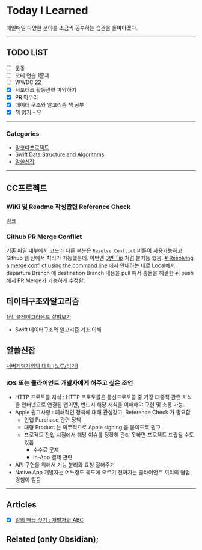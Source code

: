 
# Today I Learned
매일매일 다양한 분야를 조금씩 공부하는 습관을 들여야겠다.

---

## TODO LIST
- [ ] 운동 
- [ ] 코테 연습 1문제
- [ ] WWDC 22 
- [x] 서포터즈 활동관련 파악하기
- [x] PR 마무리
- [x] 데이터 구조와 알고리즘 책 공부
- [x] 책 읽기 - 유 

---

### Categories
- [말코다프로젝트](#CC프로젝트)
- [Swift Data Structure and Algorithms](#데이터구조와알고리즘)
- [알쓸신잡](#알쓸신잡)


---

## CC프로젝트
### WiKi 및 Readme 작성관련 Reference Check
[링크]() 
### Github PR Merge Conflict 
기존 파일 내부에서 코드라 다른 부분은 `Resolve Conflict` 버튼이 사용가능하고 Github 웹 상에서 처리가 가능했는데.
이번엔 [3번 Tip](https://docs.github.com/en/github-ae@latest/pull-requests/collaborating-with-pull-requests/addressing-merge-conflicts/resolving-a-merge-conflict-on-github) 처럼 불가능 했음.
[# Resolving a merge conflict using the command line](https://docs.github.com/en/github-ae@latest/pull-requests/collaborating-with-pull-requests/addressing-merge-conflicts/resolving-a-merge-conflict-using-the-command-line) 에서 안내하는 대로 Local에서 departure Branch 에 destination Branch 내용을 pull 해서 충돌을 해결한 뒤 push 해서 PR Merge가 가능하게 수정함.

## 데이터구조와알고리즘
[1장. 플레이그라운드 살펴보기](https://www.notion.so/keeplo/Swift-Data-Structure-and-Algorithms-308744012c5842d0aacfbb52c87e06db)
* Swift 데이터구조와 알고리즘 기초 이해

## 알쓸신잡
[서버개발자와의 대화 [노루/티거]](https://camp.yagom-academy.kr/camp/61d414e5e4081120ba7884d2/boards/6296b83186f2cb44234de70e/articles/6296b98e86f2cb44234de715)
### iOS 또는 클라이언트 개발자에게 해주고 싶은 조언
* HTTP 프로토콜 지식
	: HTTP 프로토콜은 통신프로토콜 중 가장 대중적 관련 지식을 인터넷으로 연결된 앱이면,
	반드시 해당 지식을 이해해야 구현 및 소통 가능.
* Apple 권고사항
	: 폐쇄적인 정책에 대해 관심갖고, Reference Check 가 필요함
	* 인앱 Purchase 관련 정책
	* 대형 Product 는 의무적으로 Apple signing 을 붙이도록 권고
	* 프로젝트 진입 시점에서 해당 이슈를 정확히 관리 못하면 프로젝트 드랍될 수도 있음
		* 수수료 문제
		* In-App 결제 관련
* API 구현을 위해서 기능 분리와 요청 잘해주기
* Native App 개발자는 어느정도 궤도에 오르기 전까지는 클라이언트 끼리의 협업 경험이 힘듬


---

## Articles
- [x] [일의 매듭 짓기 : 개발자의 ABC](https://soojin.ro/blog/abc-of-devs)

## Related (only Obsidian);